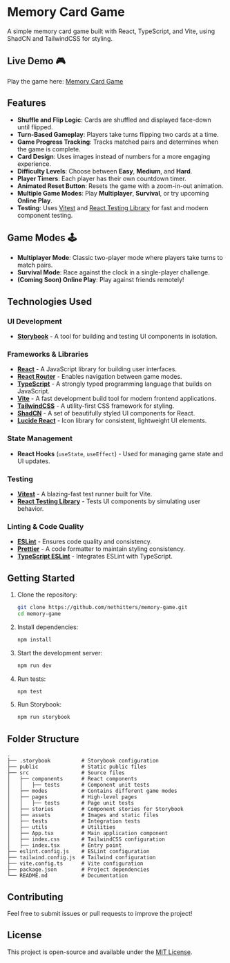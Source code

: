 # Memory Card Game

A simple memory card game built with React, TypeScript, and Vite, using ShadCN and TailwindCSS for styling.

## Live Demo 🎮

Play the game here: [Memory Card Game](https://nethitters.github.io/memory-game/)

## Features

- **Shuffle and Flip Logic**: Cards are shuffled and displayed face-down until flipped.
- **Turn-Based Gameplay**: Players take turns flipping two cards at a time.
- **Game Progress Tracking**: Tracks matched pairs and determines when the game is complete.
- **Card Design**: Uses images instead of numbers for a more engaging experience.
- **Difficulty Levels**: Choose between **Easy**, **Medium**, and **Hard**.
- **Player Timers**: Each player has their own countdown timer.
- **Animated Reset Button**: Resets the game with a zoom-in-out animation.
- **Multiple Game Modes**: Play **Multiplayer**, **Survival**, or try upcoming **Online Play**.
- **Testing**: Uses [Vitest](https://vitest.dev/) and [React Testing Library](https://testing-library.com/docs/react-testing-library/intro/) for fast and modern component testing.

## Game Modes 🕹️

- **Multiplayer Mode**: Classic two-player mode where players take turns to match pairs.
- **Survival Mode**: Race against the clock in a single-player challenge.
- **(Coming Soon) Online Play**: Play against friends remotely!

## Technologies Used

### UI Development

- **[Storybook](https://storybook.js.org/)** - A tool for building and testing UI components in isolation.

### Frameworks & Libraries

- **[React](https://react.dev/)** - A JavaScript library for building user interfaces.
- **[React Router](https://reactrouter.com/)** - Enables navigation between game modes.
- **[TypeScript](https://www.typescriptlang.org/)** - A strongly typed programming language that builds on JavaScript.
- **[Vite](https://vitejs.dev/)** - A fast development build tool for modern frontend applications.
- **[TailwindCSS](https://tailwindcss.com/)** - A utility-first CSS framework for styling.
- **[ShadCN](https://ui.shadcn.com/)** - A set of beautifully styled UI components for React.
- **[Lucide React](https://www.npmjs.com/package/lucide-react)** - Icon library for consistent, lightweight UI elements.

### State Management

- **React Hooks** (`useState`, `useEffect`) - Used for managing game state and UI updates.

### Testing

- **[Vitest](https://vitest.dev/)** - A blazing-fast test runner built for Vite.
- **[React Testing Library](https://testing-library.com/docs/react-testing-library/intro/)** - Tests UI components by simulating user behavior.

### Linting & Code Quality

- **[ESLint](https://eslint.org/)** - Ensures code quality and consistency.
- **[Prettier](https://prettier.io/)** - A code formatter to maintain styling consistency.
- **[TypeScript ESLint](https://typescript-eslint.io/)** - Integrates ESLint with TypeScript.

## Getting Started

1. Clone the repository:
   ```sh
   git clone https://github.com/nethitters/memory-game.git
   cd memory-game
   ```
2. Install dependencies:
   ```sh
   npm install
   ```
3. Start the development server:
   ```sh
   npm run dev
   ```
4. Run tests:
   ```sh
   npm test
   ```
5. Run Storybook:
   ```sh
   npm run storybook
   ```

## Folder Structure

```
.
├── .storybook          # Storybook configuration
├── public              # Static public files
├── src                 # Source files
│   ├── components      # React components
│   │   ├── tests       # Component unit tests
│   ├── modes           # Contains different game modes
│   ├── pages           # High-level pages
│   │   ├── tests       # Page unit tests
│   ├── stories         # Component stories for Storybook
│   ├── assets          # Images and static files
│   ├── tests           # Integration tests
│   ├── utils           # Utilities
│   ├── App.tsx         # Main application component
│   ├── index.css       # TailwindCSS configuration
│   ├── index.tsx       # Entry point
├── eslint.config.js    # ESLint configuration
├── tailwind.config.js  # Tailwind configuration
├── vite.config.ts      # Vite configuration
├── package.json        # Project dependencies
└── README.md           # Documentation
```

## Contributing

Feel free to submit issues or pull requests to improve the project!

## License

This project is open-source and available under the [MIT License](LICENSE).
